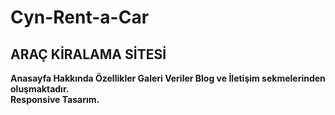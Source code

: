 # Cyn-Rent-a-Car
## ARAÇ KİRALAMA SİTESİ
**Anasayfa Hakkında Özellikler Galeri Veriler Blog ve İletişim sekmelerinden oluşmaktadır.** </br>
**Responsive Tasarım.**
